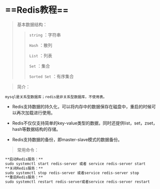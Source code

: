 # **==Redis教程==**

> 基本数据结构：
>
> > ```string``` ：字符串
> >
> > ```Hash``` ：散列
> >
> > ```List``` ：列表
> >
> > ```Set``` ：集合
> >
> > ```Sorted Set``` ：有序集合

[Redis官网]:https://redis.io/
[源码地址]:https://github.com/redis/redis
[Redis 在线测试]:http://try.redis.io/
[Redis 命令参考]:http://doc.redisfans.com/
[Java、ruby、node.js实现实例]:http://github.com/josiahcarlson/redis-in-action
[spring框架中使用redis]:http:www.springsource.org/spring-data/redis

> 简介：

```mysql是关系型数据库；redis是非关系型数据库，不使用表。```

+ Redis支持数据的持久化，可以将内存中的数据保存在磁盘中，重启的时候可以再次加载进行使用。

+ Redis不仅仅支持简单的key-value类型的数据，同时还提供list，set，zset，hash等数据结构的存储。

+ Redis支持数据的备份，即master-slave模式的数据备份。

> 常用命令：

  ```markdown
  **启动Redis服务：**
  sudo systemctl start redis-server 或者 service redis-server start
  **关闭Redis服务：**
  sudo systemctl stop redis-server 或者service redis-server stop
  **重启Redis服务：**
  sudo systemctl restart redis-server或者service redis-server restart
  ```

